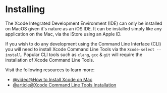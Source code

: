 # Installing

The Xcode Integrated Development Environment (IDE) can only be installed on MacOS given it's nature as an iOS IDE. It can be installed simply like any application on the Mac, via the iStore using an Apple ID.

If you wish to do any development using the Command Line Interface (CLI) you will need to install Xcode Command Line Tools via the `Xcode-select --install`. Popular CLI tools such as `clang`, `gcc` & `git` will require the installation of Xcode Command Line Tools.

Visit the following resources to learn more:

- [@video@How to Install Xcode on Mac](https://www.youtube.com/watch?v=F6QZ2atZrDw)
- [@article@Xcode Command Line Tools Installation](https://mac.install.guide/commandlinetools/4)
